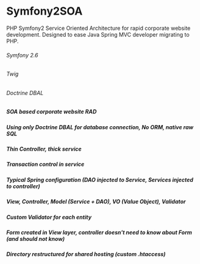 # Symfony2SOA
PHP Symfony2 Service Oriented Architecture for rapid corporate website development. 
Designed to ease Java Spring MVC developer migrating to PHP.

###### Symfony 2.6
###### Twig
###### Doctrine DBAL

##### SOA based corporate website RAD
##### Using only Doctrine DBAL for database connection, No ORM, native raw SQL
##### Thin Controller, thick service
##### Transaction control in service
##### Typical Spring configuration (DAO injected to Service, Services injected to controller)
##### View, Controller, Model (Service + DAO), VO (Value Object), Validator
##### Custom Validator for each entity
##### Form created in View layer, controller doesn't need to know about Form (and should not know)
##### Directory restructured for shared hosting (custom .htaccess)

